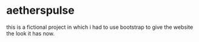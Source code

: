 # aetherspulse
this is a fictional project in which i had to use bootstrap to give the website the look it has now.
